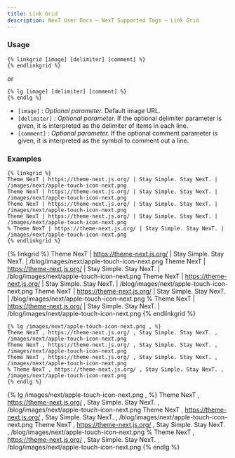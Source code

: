 ```yaml
---
title: Link Grid
description: NexT User Docs – NexT Supported Tags – Link Grid
---
```


### Usage

```jinja
{% linkgrid [image] [delimiter] [comment] %}
{% endlinkgrid %}
```

or

```jinja
{% lg [image] [delimiter] [comment] %}
{% endlg %}
```

- `[image]`     : *Optional parameter.* Default image URL.
- `[delimiter]` : *Optional parameter.* If the optional delimiter parameter is given, it is interpreted as the delimiter of items in each line.
- `[comment]`   : *Optional parameter.* If the optional comment parameter is given, it is interpreted as the symbol to comment out a line.

### Examples

```jinja
{% linkgrid %}
Theme NexT | https://theme-next.js.org/ | Stay Simple. Stay NexT. | /images/next/apple-touch-icon-next.png
Theme NexT | https://theme-next.js.org/ | Stay Simple. Stay NexT. | /images/next/apple-touch-icon-next.png
Theme NexT | https://theme-next.js.org/ | Stay Simple. Stay NexT. | /images/next/apple-touch-icon-next.png
Theme NexT | https://theme-next.js.org/ | Stay Simple. Stay NexT. | /images/next/apple-touch-icon-next.png
% Theme NexT | https://theme-next.js.org/ | Stay Simple. Stay NexT. | /images/next/apple-touch-icon-next.png
{% endlinkgrid %}
```

{% linkgrid %}
Theme NexT | https://theme-next.js.org/ | Stay Simple. Stay NexT. | /blog/images/next/apple-touch-icon-next.png
Theme NexT | https://theme-next.js.org/ | Stay Simple. Stay NexT. | /blog/images/next/apple-touch-icon-next.png
Theme NexT | https://theme-next.js.org/ | Stay Simple. Stay NexT. | /blog/images/next/apple-touch-icon-next.png
Theme NexT | https://theme-next.js.org/ | Stay Simple. Stay NexT. | /blog/images/next/apple-touch-icon-next.png
% Theme NexT | https://theme-next.js.org/ | Stay Simple. Stay NexT. | /blog/images/next/apple-touch-icon-next.png
{% endlinkgrid %}

```jinja
{% lg /images/next/apple-touch-icon-next.png , %}
Theme NexT , https://theme-next.js.org/ , Stay Simple. Stay NexT. , /images/next/apple-touch-icon-next.png
Theme NexT , https://theme-next.js.org/ , Stay Simple. Stay NexT. , /images/next/apple-touch-icon-next.png
Theme NexT , https://theme-next.js.org/ , Stay Simple. Stay NexT. , /images/next/apple-touch-icon-next.png
% Theme NexT , https://theme-next.js.org/ , Stay Simple. Stay NexT. , /images/next/apple-touch-icon-next.png
{% endlg %}
```

{% lg /images/next/apple-touch-icon-next.png , %}
Theme NexT , https://theme-next.js.org/ , Stay Simple. Stay NexT. , /blog/images/next/apple-touch-icon-next.png
Theme NexT , https://theme-next.js.org/ , Stay Simple. Stay NexT. , /blog/images/next/apple-touch-icon-next.png
Theme NexT , https://theme-next.js.org/ , Stay Simple. Stay NexT. , /blog/images/next/apple-touch-icon-next.png
% Theme NexT , https://theme-next.js.org/ , Stay Simple. Stay NexT. , /blog/images/next/apple-touch-icon-next.png
{% endlg %}
